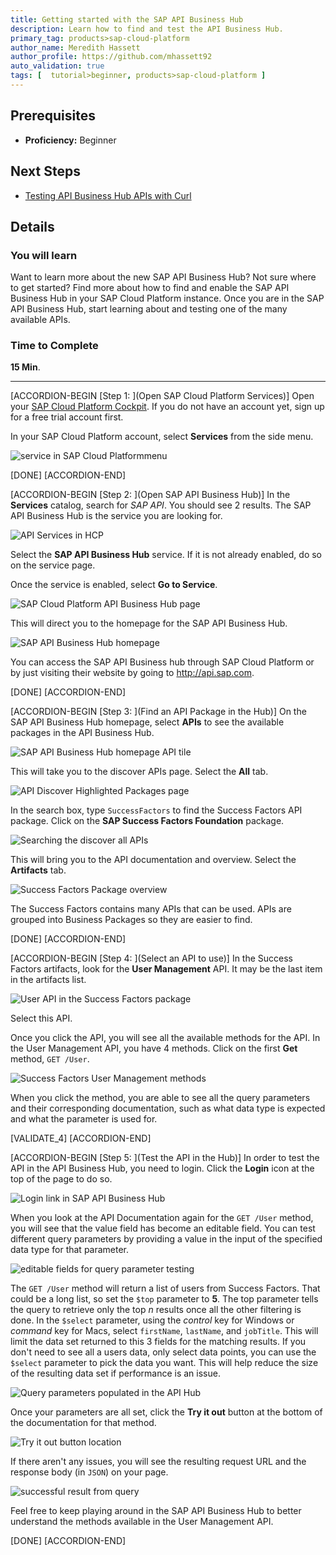 ```yaml
---
title: Getting started with the SAP API Business Hub
description: Learn how to find and test the API Business Hub.
primary_tag: products>sap-cloud-platform
author_name: Meredith Hassett
author_profile: https://github.com/mhassett92
auto_validation: true
tags: [  tutorial>beginner, products>sap-cloud-platform ]
---
```

## Prerequisites  
 - **Proficiency:** Beginner

## Next Steps
 - [Testing API Business Hub APIs with Curl](https://www.sap.com/developer/tutorials/hcp-abh-test-locally.html)

## Details
### You will learn  
Want to learn more about the new SAP API Business Hub? Not sure where to get started? Find more about how to find and enable the SAP API Business Hub in your SAP Cloud Platform instance. Once you are in the SAP API Business Hub, start learning about and testing one of the many available APIs.

### Time to Complete
**15 Min**.

---

[ACCORDION-BEGIN [Step 1: ](Open SAP Cloud Platform Services)]
Open your [SAP Cloud Platform Cockpit](https://account.hanatrial.ondemand.com/cockpit). If you do not have an account yet, sign up for a free trial account first.

In your SAP Cloud Platform account, select **Services** from the side menu.

![service in SAP Cloud Platformmenu](1.png)

[DONE]
[ACCORDION-END]

[ACCORDION-BEGIN [Step 2: ](Open SAP API Business Hub)]
In the **Services** catalog, search for _SAP API_. You should see 2 results. The SAP API Business Hub is the service you are looking for.

![API Services in HCP](2.png)

Select the **SAP API Business Hub** service. If it is not already enabled, do so on the service page.

Once the service is enabled, select **Go to Service**.

![SAP Cloud Platform API Business Hub page](3.png)

This will direct you to the homepage for the SAP API Business Hub.

![SAP API Business Hub homepage](4.png)

You can access the SAP API Business hub through SAP Cloud Platform or by just visiting their website by going to <http://api.sap.com>.

[DONE]
[ACCORDION-END]

[ACCORDION-BEGIN [Step 3: ](Find an API Package in the Hub)]
On the SAP API Business Hub homepage, select **APIs** to see the available packages in the API Business Hub.

![SAP API Business Hub homepage API tile](5.png)

This will take you to the discover APIs page. Select the **All** tab.

![API Discover Highlighted Packages page](6.png)

In the search box, type `SuccessFactors` to find the Success Factors API package. Click on the **SAP Success Factors Foundation** package.

![Searching the discover all APIs](7.png)

This will bring you to the API documentation and overview. Select the **Artifacts** tab.

![Success Factors Package overview](8.png)

The Success Factors contains many APIs that can be used. APIs are grouped into Business Packages so they are easier to find.

[DONE]
[ACCORDION-END]


[ACCORDION-BEGIN [Step 4: ](Select an API to use)]
In the Success Factors artifacts, look for the **User Management** API. It may be the last item in the artifacts list.

![User API in the Success Factors package](9.png)

Select this API.

Once you click the API, you will see all the available methods for the API. In the User Management API, you have 4 methods. Click on the first **Get** method, `GET /User`.

![Success Factors User Management methods](9a.png)

When you click the method, you are able to see all the query parameters and their corresponding documentation, such as what data type is expected and what the parameter is used for.


[VALIDATE_4]
[ACCORDION-END]

[ACCORDION-BEGIN [Step 5: ](Test the API in the Hub)]
In order to test the API in the API Business Hub, you need to login. Click the **Login** icon at the top of the page to do so.

![Login link in SAP API Business Hub](9c.png)

When you look at the API Documentation again for the `GET /User` method, you will see that the value field has become an editable field. You can test different query parameters by providing a value in the input of the specified data type for that parameter.

![editable fields for query parameter testing](10.png)

The `GET /User` method will return a list of users from Success Factors. That could be a long list, so set the `$top` parameter to **5**. The top parameter tells the query to retrieve only the top _n_ results once all the other filtering is done. In the `$select` parameter, using the _control_ key for Windows or _command_ key for Macs, select `firstName`, `lastName`, and `jobTitle`. This will limit the data set returned to this 3 fields for the matching results. If you don't need to see all a users data, only select data points, you can use the `$select` parameter to pick the data you want. This will help reduce the size of the resulting data set if performance is an issue.

![Query parameters populated in the API Hub](11.png)

Once your parameters are all set, click the **Try it out** button at the bottom of the documentation for that method.

![Try it out button location](12.png)

If there aren't any issues, you will see the resulting request URL and the response body (in `JSON`) on your page.

![successful result from query](13.png)

Feel free to keep playing around in the SAP API Business Hub to better understand the methods available in the User Management API.

[DONE]
[ACCORDION-END]


